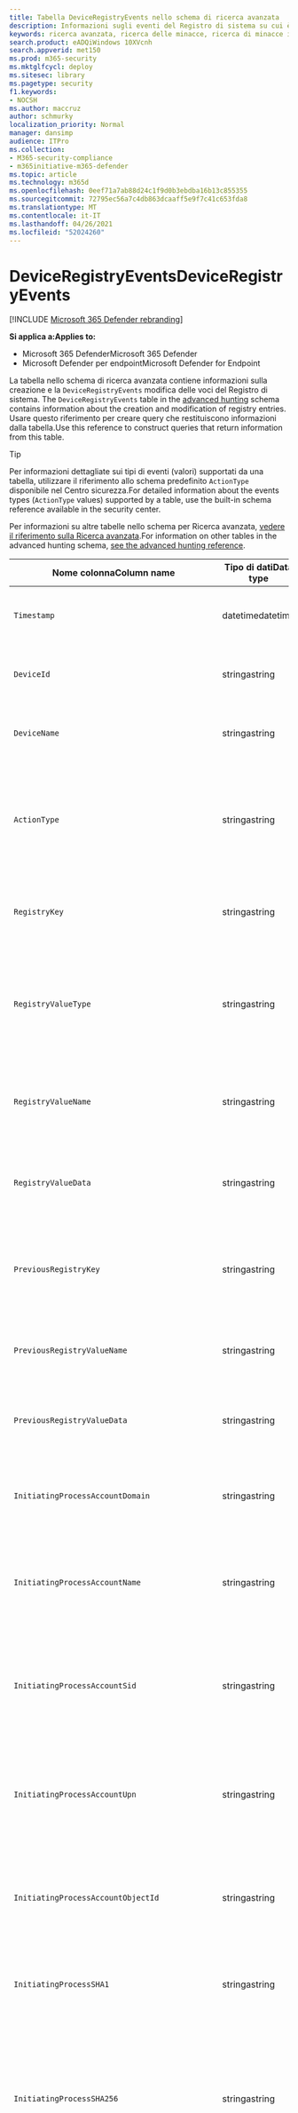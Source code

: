 ```yaml
---
title: Tabella DeviceRegistryEvents nello schema di ricerca avanzata
description: Informazioni sugli eventi del Registro di sistema su cui è possibile eseguire query dalla tabella DeviceRegistryEvents dello schema di ricerca avanzata
keywords: ricerca avanzata, ricerca delle minacce, ricerca di minacce informatiche, Microsoft 365 Defender, Microsoft 365, m365, ricerca, query, telemetria, riferimento allo schema, kusto, tabella, colonna, tipo di dati, registryevents, Registro di sistema, DeviceRegistryEvents, chiave, sottochiave, valore
search.product: eADQiWindows 10XVcnh
search.appverid: met150
ms.prod: m365-security
ms.mktglfcycl: deploy
ms.sitesec: library
ms.pagetype: security
f1.keywords:
- NOCSH
ms.author: maccruz
author: schmurky
localization_priority: Normal
manager: dansimp
audience: ITPro
ms.collection:
- M365-security-compliance
- m365initiative-m365-defender
ms.topic: article
ms.technology: m365d
ms.openlocfilehash: 0eef71a7ab88d24c1f9d0b3ebdba16b13c855355
ms.sourcegitcommit: 72795ec56a7c4db863dcaaff5e9f7c41c653fda8
ms.translationtype: MT
ms.contentlocale: it-IT
ms.lasthandoff: 04/26/2021
ms.locfileid: "52024260"
---
```

# <a name="deviceregistryevents"></a><span data-ttu-id="fa15e-104">DeviceRegistryEvents</span><span class="sxs-lookup"><span data-stu-id="fa15e-104">DeviceRegistryEvents</span></span>

[!INCLUDE [Microsoft 365 Defender rebranding](../includes/microsoft-defender.md)]


<span data-ttu-id="fa15e-105">**Si applica a:**</span><span class="sxs-lookup"><span data-stu-id="fa15e-105">**Applies to:**</span></span>
- <span data-ttu-id="fa15e-106">Microsoft 365 Defender</span><span class="sxs-lookup"><span data-stu-id="fa15e-106">Microsoft 365 Defender</span></span>
- <span data-ttu-id="fa15e-107">Microsoft Defender per endpoint</span><span class="sxs-lookup"><span data-stu-id="fa15e-107">Microsoft Defender for Endpoint</span></span>

<span data-ttu-id="fa15e-108">La tabella nello schema di ricerca avanzata contiene informazioni sulla creazione e la `DeviceRegistryEvents` modifica delle voci del Registro di sistema. [](advanced-hunting-overview.md)</span><span class="sxs-lookup"><span data-stu-id="fa15e-108">The `DeviceRegistryEvents` table in the [advanced hunting](advanced-hunting-overview.md) schema contains information about the creation and modification of registry entries.</span></span> <span data-ttu-id="fa15e-109">Usare questo riferimento per creare query che restituiscono informazioni dalla tabella.</span><span class="sxs-lookup"><span data-stu-id="fa15e-109">Use this reference to construct queries that return information from this table.</span></span>

>[!TIP]
> <span data-ttu-id="fa15e-110">Per informazioni dettagliate sui tipi di eventi (valori) supportati da una tabella, utilizzare il riferimento allo schema predefinito `ActionType` disponibile nel Centro sicurezza.</span><span class="sxs-lookup"><span data-stu-id="fa15e-110">For detailed information about the events types (`ActionType` values) supported by a table, use the  built-in schema reference available in the security center.</span></span>

<span data-ttu-id="fa15e-111">Per informazioni su altre tabelle nello schema per Ricerca avanzata, [vedere il riferimento sulla Ricerca avanzata](advanced-hunting-schema-tables.md).</span><span class="sxs-lookup"><span data-stu-id="fa15e-111">For information on other tables in the advanced hunting schema, [see the advanced hunting reference](advanced-hunting-schema-tables.md).</span></span>

| <span data-ttu-id="fa15e-112">Nome colonna</span><span class="sxs-lookup"><span data-stu-id="fa15e-112">Column name</span></span> | <span data-ttu-id="fa15e-113">Tipo di dati</span><span class="sxs-lookup"><span data-stu-id="fa15e-113">Data type</span></span> | <span data-ttu-id="fa15e-114">Descrizione</span><span class="sxs-lookup"><span data-stu-id="fa15e-114">Description</span></span> |
|-------------|-----------|-------------|
| `Timestamp` | <span data-ttu-id="fa15e-115">datetime</span><span class="sxs-lookup"><span data-stu-id="fa15e-115">datetime</span></span> | <span data-ttu-id="fa15e-116">Data e ora di registrazione dell'evento</span><span class="sxs-lookup"><span data-stu-id="fa15e-116">Date and time when the event was recorded</span></span> |
| `DeviceId` | <span data-ttu-id="fa15e-117">stringa</span><span class="sxs-lookup"><span data-stu-id="fa15e-117">string</span></span> | <span data-ttu-id="fa15e-118">Identificatore univoco per il computer nel servizio</span><span class="sxs-lookup"><span data-stu-id="fa15e-118">Unique identifier for the machine in the service</span></span> |
| `DeviceName` | <span data-ttu-id="fa15e-119">stringa</span><span class="sxs-lookup"><span data-stu-id="fa15e-119">string</span></span> | <span data-ttu-id="fa15e-120">Nome di dominio completo (FQDN) del computer</span><span class="sxs-lookup"><span data-stu-id="fa15e-120">Fully qualified domain name (FQDN) of the machine</span></span> |
| `ActionType` | <span data-ttu-id="fa15e-121">stringa</span><span class="sxs-lookup"><span data-stu-id="fa15e-121">string</span></span> | <span data-ttu-id="fa15e-122">Tipo di attività che ha attivato l'evento.</span><span class="sxs-lookup"><span data-stu-id="fa15e-122">Type of activity that triggered the event.</span></span> <span data-ttu-id="fa15e-123">Per informazioni [dettagliate, vedere](advanced-hunting-schema-tables.md?#get-schema-information-in-the-security-center) informazioni di riferimento sullo schema nel portale</span><span class="sxs-lookup"><span data-stu-id="fa15e-123">See the [in-portal schema reference](advanced-hunting-schema-tables.md?#get-schema-information-in-the-security-center) for details</span></span> |
| `RegistryKey` | <span data-ttu-id="fa15e-124">stringa</span><span class="sxs-lookup"><span data-stu-id="fa15e-124">string</span></span> | <span data-ttu-id="fa15e-125">Chiave del Registro di sistema a cui è stata applicata l'azione registrata</span><span class="sxs-lookup"><span data-stu-id="fa15e-125">Registry key that the recorded action was applied to</span></span> |
| `RegistryValueType` | <span data-ttu-id="fa15e-126">stringa</span><span class="sxs-lookup"><span data-stu-id="fa15e-126">string</span></span> | <span data-ttu-id="fa15e-127">Tipo di dati, ad esempio binario o stringa, del valore del Registro di sistema a cui è stata applicata l'azione registrata</span><span class="sxs-lookup"><span data-stu-id="fa15e-127">Data type, such as binary or string, of the registry value that the recorded action was applied to</span></span> |
| `RegistryValueName` | <span data-ttu-id="fa15e-128">stringa</span><span class="sxs-lookup"><span data-stu-id="fa15e-128">string</span></span> | <span data-ttu-id="fa15e-129">Nome del valore del Registro di sistema a cui è stata applicata l'azione registrata</span><span class="sxs-lookup"><span data-stu-id="fa15e-129">Name of the registry value that the recorded action was applied to</span></span> |
| `RegistryValueData` | <span data-ttu-id="fa15e-130">stringa</span><span class="sxs-lookup"><span data-stu-id="fa15e-130">string</span></span> | <span data-ttu-id="fa15e-131">Dati del valore del Registro di sistema a cui è stata applicata l'azione registrata</span><span class="sxs-lookup"><span data-stu-id="fa15e-131">Data of the registry value that the recorded action was applied to</span></span> |
| `PreviousRegistryKey` | <span data-ttu-id="fa15e-132">stringa</span><span class="sxs-lookup"><span data-stu-id="fa15e-132">string</span></span> | <span data-ttu-id="fa15e-133">Chiave del Registro di sistema originale del valore del Registro di sistema prima della modifica</span><span class="sxs-lookup"><span data-stu-id="fa15e-133">Original registry key of the registry value before it was modified</span></span> |
| `PreviousRegistryValueName` | <span data-ttu-id="fa15e-134">stringa</span><span class="sxs-lookup"><span data-stu-id="fa15e-134">string</span></span> | <span data-ttu-id="fa15e-135">Nome originale del valore del Registro di sistema prima della modifica</span><span class="sxs-lookup"><span data-stu-id="fa15e-135">Original name of the registry value before it was modified</span></span> |
| `PreviousRegistryValueData` | <span data-ttu-id="fa15e-136">stringa</span><span class="sxs-lookup"><span data-stu-id="fa15e-136">string</span></span> | <span data-ttu-id="fa15e-137">Dati originali del valore del Registro di sistema prima della modifica</span><span class="sxs-lookup"><span data-stu-id="fa15e-137">Original data of the registry value before it was modified</span></span> |
| `InitiatingProcessAccountDomain` | <span data-ttu-id="fa15e-138">stringa</span><span class="sxs-lookup"><span data-stu-id="fa15e-138">string</span></span> | <span data-ttu-id="fa15e-139">Dominio dell'account che ha eseguito il processo responsabile dell'evento</span><span class="sxs-lookup"><span data-stu-id="fa15e-139">Domain of the account that ran the process responsible for the event</span></span> |
| `InitiatingProcessAccountName` | <span data-ttu-id="fa15e-140">stringa</span><span class="sxs-lookup"><span data-stu-id="fa15e-140">string</span></span> | <span data-ttu-id="fa15e-141">Nome utente dell'account che ha eseguito il processo responsabile dell'evento</span><span class="sxs-lookup"><span data-stu-id="fa15e-141">User name of the account that ran the process responsible for the event</span></span> |
| `InitiatingProcessAccountSid` | <span data-ttu-id="fa15e-142">stringa</span><span class="sxs-lookup"><span data-stu-id="fa15e-142">string</span></span> | <span data-ttu-id="fa15e-143">Identificatore di sicurezza (SID) dell'account che ha eseguito il processo responsabile dell'evento</span><span class="sxs-lookup"><span data-stu-id="fa15e-143">Security Identifier (SID) of the account that ran the process responsible for the event</span></span> |
| `InitiatingProcessAccountUpn` | <span data-ttu-id="fa15e-144">stringa</span><span class="sxs-lookup"><span data-stu-id="fa15e-144">string</span></span> | <span data-ttu-id="fa15e-145">Nome dell'entità utente (UPN) dell'account che ha eseguito il processo responsabile dell'evento</span><span class="sxs-lookup"><span data-stu-id="fa15e-145">User principal name (UPN) of the account that ran the process responsible for the event</span></span> |
| `InitiatingProcessAccountObjectId` | <span data-ttu-id="fa15e-146">stringa</span><span class="sxs-lookup"><span data-stu-id="fa15e-146">string</span></span> | <span data-ttu-id="fa15e-147">ID oggetto di Azure AD dell'account utente che ha eseguito il processo responsabile dell'evento</span><span class="sxs-lookup"><span data-stu-id="fa15e-147">Azure AD object ID of the user account that ran the process responsible for the event</span></span> |
| `InitiatingProcessSHA1` | <span data-ttu-id="fa15e-148">stringa</span><span class="sxs-lookup"><span data-stu-id="fa15e-148">string</span></span> | <span data-ttu-id="fa15e-149">SHA-1 del processo (file di immagine) che ha avviato l'evento</span><span class="sxs-lookup"><span data-stu-id="fa15e-149">SHA-1 of the process (image file) that initiated the event</span></span> |
| `InitiatingProcessSHA256` | <span data-ttu-id="fa15e-150">stringa</span><span class="sxs-lookup"><span data-stu-id="fa15e-150">string</span></span> | <span data-ttu-id="fa15e-151">SHA-256 del processo (file di immagine) che ha avviato l'evento.</span><span class="sxs-lookup"><span data-stu-id="fa15e-151">SHA-256 of the process (image file) that initiated the event.</span></span> <span data-ttu-id="fa15e-152">(questo campo in genere non viene popolato: usare la colonna SHA1, se disponibile).</span><span class="sxs-lookup"><span data-stu-id="fa15e-152">This field is usually not populated — use the SHA1 column when available.</span></span> |
| `InitiatingProcessMD5` | <span data-ttu-id="fa15e-153">stringa</span><span class="sxs-lookup"><span data-stu-id="fa15e-153">string</span></span> | <span data-ttu-id="fa15e-154">Hash MD5 del processo (file di immagine) che ha avviato l'evento</span><span class="sxs-lookup"><span data-stu-id="fa15e-154">MD5 hash of the process (image file) that initiated the event</span></span> |
| `InitiatingProcessFileName` | <span data-ttu-id="fa15e-155">stringa</span><span class="sxs-lookup"><span data-stu-id="fa15e-155">string</span></span> | <span data-ttu-id="fa15e-156">Nome del processo che ha avviato l'evento</span><span class="sxs-lookup"><span data-stu-id="fa15e-156">Name of the process that initiated the event</span></span> |
| `InitiatingProcessFileSize` | <span data-ttu-id="fa15e-157">long</span><span class="sxs-lookup"><span data-stu-id="fa15e-157">long</span></span> | <span data-ttu-id="fa15e-158">Dimensioni del file che ha eseguito il processo responsabile dell'evento</span><span class="sxs-lookup"><span data-stu-id="fa15e-158">Size of the file that ran the process responsible for the event</span></span> |
| `InitiatingProcessVersionInfoCompanyName` | <span data-ttu-id="fa15e-159">stringa</span><span class="sxs-lookup"><span data-stu-id="fa15e-159">string</span></span> | <span data-ttu-id="fa15e-160">Nome della società dalle informazioni sulla versione del processo (file di immagine) responsabile dell'evento</span><span class="sxs-lookup"><span data-stu-id="fa15e-160">Company name from the version information of the process (image file) responsible for the event</span></span> |
| `InitiatingProcessVersionInfoProductName` | <span data-ttu-id="fa15e-161">stringa</span><span class="sxs-lookup"><span data-stu-id="fa15e-161">string</span></span> | <span data-ttu-id="fa15e-162">Nome del prodotto dalle informazioni sulla versione del processo (file di immagine) responsabile dell'evento</span><span class="sxs-lookup"><span data-stu-id="fa15e-162">Product name from the version information of the process (image file) responsible for the event</span></span> |
|` InitiatingProcessVersionInfoProductVersion` | <span data-ttu-id="fa15e-163">stringa</span><span class="sxs-lookup"><span data-stu-id="fa15e-163">string</span></span> | <span data-ttu-id="fa15e-164">Versione del prodotto dalle informazioni sulla versione del processo (file di immagine) responsabile dell'evento</span><span class="sxs-lookup"><span data-stu-id="fa15e-164">Product version from the version information of the process (image file) responsible for the event</span></span> |
|` InitiatingProcessVersionInfoInternalFileName` | <span data-ttu-id="fa15e-165">stringa</span><span class="sxs-lookup"><span data-stu-id="fa15e-165">string</span></span> | <span data-ttu-id="fa15e-166">Nome file interno dalle informazioni sulla versione del processo (file di immagine) responsabile dell'evento</span><span class="sxs-lookup"><span data-stu-id="fa15e-166">Internal file name from the version information of the process (image file) responsible for the event</span></span> |
| `InitiatingProcessVersionInfoOriginalFileName` | <span data-ttu-id="fa15e-167">stringa</span><span class="sxs-lookup"><span data-stu-id="fa15e-167">string</span></span> | <span data-ttu-id="fa15e-168">Nome del file originale dalle informazioni sulla versione del processo (file di immagine) responsabile dell'evento</span><span class="sxs-lookup"><span data-stu-id="fa15e-168">Original file name from the version information of the process (image file) responsible for the event</span></span> |
| `InitiatingProcessVersionInfoFileDescription` | <span data-ttu-id="fa15e-169">stringa</span><span class="sxs-lookup"><span data-stu-id="fa15e-169">string</span></span> | <span data-ttu-id="fa15e-170">Descrizione dalle informazioni sulla versione del processo (file immagine) responsabile dell'evento</span><span class="sxs-lookup"><span data-stu-id="fa15e-170">Description from the version information of the process (image file) responsible for the event</span></span> |
| `InitiatingProcessId` | <span data-ttu-id="fa15e-171">int</span><span class="sxs-lookup"><span data-stu-id="fa15e-171">int</span></span> | <span data-ttu-id="fa15e-172">ID processo (PID) del processo che ha avviato l'evento</span><span class="sxs-lookup"><span data-stu-id="fa15e-172">Process ID (PID) of the process that initiated the event</span></span> |
| `InitiatingProcessCommandLine` | <span data-ttu-id="fa15e-173">stringa</span><span class="sxs-lookup"><span data-stu-id="fa15e-173">string</span></span> | <span data-ttu-id="fa15e-174">Riga di comando utilizzata per eseguire il processo che ha avviato l'evento</span><span class="sxs-lookup"><span data-stu-id="fa15e-174">Command line used to run the process that initiated the event</span></span> |
| `InitiatingProcessCreationTime` | <span data-ttu-id="fa15e-175">datetime</span><span class="sxs-lookup"><span data-stu-id="fa15e-175">datetime</span></span> | <span data-ttu-id="fa15e-176">Data e ora di inizio del processo che ha avviato l'evento</span><span class="sxs-lookup"><span data-stu-id="fa15e-176">Date and time when the process that initiated the event was started</span></span> |
| `InitiatingProcessFolderPath` | <span data-ttu-id="fa15e-177">stringa</span><span class="sxs-lookup"><span data-stu-id="fa15e-177">string</span></span> | <span data-ttu-id="fa15e-178">Cartella contenente il processo (file di immagine) che ha avviato l'evento</span><span class="sxs-lookup"><span data-stu-id="fa15e-178">Folder containing the process (image file) that initiated the event</span></span> |
| `InitiatingProcessParentId` | <span data-ttu-id="fa15e-179">int</span><span class="sxs-lookup"><span data-stu-id="fa15e-179">int</span></span> | <span data-ttu-id="fa15e-180">ID processo (PID) del processo padre che ha generato il processo responsabile dell'evento</span><span class="sxs-lookup"><span data-stu-id="fa15e-180">Process ID (PID) of the parent process that spawned the process responsible for the event</span></span> |
| `InitiatingProcessParentFileName` | <span data-ttu-id="fa15e-181">stringa</span><span class="sxs-lookup"><span data-stu-id="fa15e-181">string</span></span> | <span data-ttu-id="fa15e-182">Nome del processo padre che ha generato il processo responsabile dell'evento</span><span class="sxs-lookup"><span data-stu-id="fa15e-182">Name of the parent process that spawned the process responsible for the event</span></span> |
| `InitiatingProcessParentCreationTime` | <span data-ttu-id="fa15e-183">datetime</span><span class="sxs-lookup"><span data-stu-id="fa15e-183">datetime</span></span> | <span data-ttu-id="fa15e-184">Data e ora in cui l'elemento padre del processo responsabile dell'evento è stato avviato</span><span class="sxs-lookup"><span data-stu-id="fa15e-184">Date and time when the parent of the process responsible for the event was started</span></span> |
| `InitiatingProcessIntegrityLevel` | <span data-ttu-id="fa15e-185">stringa</span><span class="sxs-lookup"><span data-stu-id="fa15e-185">string</span></span> | <span data-ttu-id="fa15e-186">Livello di integrità del processo che ha avviato l'evento.</span><span class="sxs-lookup"><span data-stu-id="fa15e-186">Integrity level of the process that initiated the event.</span></span> <span data-ttu-id="fa15e-187">Windows assegna livelli di integrità ai processi in base a determinate caratteristiche, ad esempio se sono stati avviati da un download Internet.</span><span class="sxs-lookup"><span data-stu-id="fa15e-187">Windows assigns integrity levels to processes based on certain characteristics, such as if they were launched from an internet download.</span></span> <span data-ttu-id="fa15e-188">Questi livelli di integrità influenzano le autorizzazioni per le risorse</span><span class="sxs-lookup"><span data-stu-id="fa15e-188">These integrity levels influence permissions to resources</span></span> |
| `InitiatingProcessTokenElevation` | <span data-ttu-id="fa15e-189">stringa</span><span class="sxs-lookup"><span data-stu-id="fa15e-189">string</span></span> | <span data-ttu-id="fa15e-190">Tipo di token che indica la presenza o l'assenza dell'elevazione dei privilegi UAC (User Access Control) applicata al processo che ha avviato l'evento</span><span class="sxs-lookup"><span data-stu-id="fa15e-190">Token type indicating the presence or absence of User Access Control (UAC) privilege elevation applied to the process that initiated the event</span></span> |
| `ReportId` | <span data-ttu-id="fa15e-191">long</span><span class="sxs-lookup"><span data-stu-id="fa15e-191">long</span></span> | <span data-ttu-id="fa15e-192">Identificatore di evento basato su un contatore ripetuto.</span><span class="sxs-lookup"><span data-stu-id="fa15e-192">Event identifier based on a repeating counter.</span></span> <span data-ttu-id="fa15e-193">Per identificare gli eventi univoci, è necessario utilizzare questa colonna insieme alle colonne DeviceName e Timestamp</span><span class="sxs-lookup"><span data-stu-id="fa15e-193">To identify unique events, this column must be used in conjunction with the DeviceName and Timestamp columns</span></span> |
| `AppGuardContainerId` | <span data-ttu-id="fa15e-194">stringa</span><span class="sxs-lookup"><span data-stu-id="fa15e-194">string</span></span> | <span data-ttu-id="fa15e-195">Identificatore del contenitore virtualizzato utilizzato da Application Guard per isolare l'attività del browser</span><span class="sxs-lookup"><span data-stu-id="fa15e-195">Identifier for the virtualized container used by Application Guard to isolate browser activity</span></span> |

## <a name="related-topics"></a><span data-ttu-id="fa15e-196">Argomenti correlati</span><span class="sxs-lookup"><span data-stu-id="fa15e-196">Related topics</span></span>
- [<span data-ttu-id="fa15e-197">Panoramica della rilevazione avanzata</span><span class="sxs-lookup"><span data-stu-id="fa15e-197">Advanced hunting overview</span></span>](advanced-hunting-overview.md)
- [<span data-ttu-id="fa15e-198">Capire il linguaggio delle query</span><span class="sxs-lookup"><span data-stu-id="fa15e-198">Learn the query language</span></span>](advanced-hunting-query-language.md)
- [<span data-ttu-id="fa15e-199">Utilizzare le query condivise</span><span class="sxs-lookup"><span data-stu-id="fa15e-199">Use shared queries</span></span>](advanced-hunting-shared-queries.md)
- [<span data-ttu-id="fa15e-200">Cercare tra dispositivi, posta elettronica, app e identità</span><span class="sxs-lookup"><span data-stu-id="fa15e-200">Hunt across devices, emails, apps, and identities</span></span>](advanced-hunting-query-emails-devices.md)
- [<span data-ttu-id="fa15e-201">Comprendere lo schema</span><span class="sxs-lookup"><span data-stu-id="fa15e-201">Understand the schema</span></span>](advanced-hunting-schema-tables.md)
- [<span data-ttu-id="fa15e-202">Applicare le procedure consigliate per le query</span><span class="sxs-lookup"><span data-stu-id="fa15e-202">Apply query best practices</span></span>](advanced-hunting-best-practices.md)

